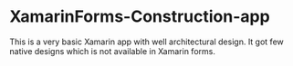 # XamarinForms-Construction-app

This is a very basic Xamarin app with well architectural design. It got few native designs which is not available in Xamarin forms. 

